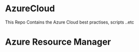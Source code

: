 # AzureCloud
This Repo Contains the Azure Cloud best practises, scripts ..etc

# Azure Resource Manager

